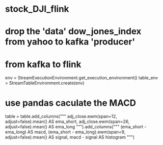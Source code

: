 # stock_DJI_flink

# drop the 'data' dow_jones_index from yahoo to kafka 'producer'

# from kafka to flink

env = StreamExecutionEnvironment.get_execution_environment()
table_env = StreamTableEnvironment.create(env)

# use pandas caculate the MACD
table = table.add_columns("""
    adj_close.ewm(span=12, adjust=false).mean() AS ema_short,
    adj_close.ewm(span=26, adjust=false).mean() AS ema_long
""").add_columns("""
    (ema_short - ema_long) AS macd,
    (ema_short - ema_long).ewm(span=9, adjust=false).mean() AS signal,
    macd - signal AS histogram
""")
